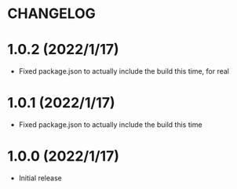 # CHANGELOG

# 1.0.2 (2022/1/17)

* Fixed package.json to actually include the build this time, for real

# 1.0.1 (2022/1/17)

* Fixed package.json to actually include the build this time

# 1.0.0 (2022/1/17)

* Initial release